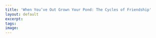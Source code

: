 ```yaml
---
title: 'When You’ve Out Grown Your Pond: The Cycles of Friendship'
layout: default
excerpt:
tags:
image:
---
```

